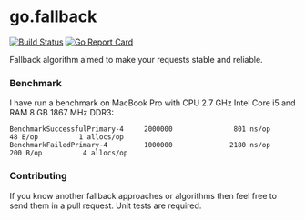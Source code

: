 # go.fallback

[![Build Status](https://travis-ci.org/regeda/go.fallback.svg?branch=master)](https://travis-ci.org/regeda/go.fallback)
[![Go Report Card](https://goreportcard.com/badge/github.com/regeda/go.fallback)](https://goreportcard.com/report/github.com/regeda/go.fallback)

Fallback algorithm aimed to make your requests stable and reliable.

### Benchmark
I have run a benchmark on MacBook Pro with CPU 2.7 GHz Intel Core i5 and RAM 8 GB 1867 MHz DDR3:
```
BenchmarkSuccessfulPrimary-4     2000000               801 ns/op              48 B/op          1 allocs/op
BenchmarkFailedPrimary-4         1000000              2180 ns/op             200 B/op          4 allocs/op
```

### Contributing
If you know another fallback approaches or algorithms then feel free to send them in a pull request. Unit tests are required.
